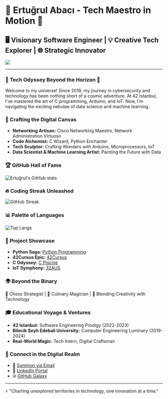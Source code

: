 # 🌟 Ertuğrul Abacı - Tech Maestro in Motion 🚀

## 🖥️ Visionary Software Engineer | 💡 Creative Tech Explorer | 🌐 Strategic Innovator

![](https://komarev.com/ghpvc/?username=eabaci) <!-- Profil ziyaretçi sayacı -->

---

### 🌌 Tech Odyssey Beyond the Horizon 🌌
Welcome to my universe! Since 2019, my journey in cybersecurity and technology has been nothing short of a cosmic adventure. At 42 Istanbul, I've mastered the art of C programming, Arduino, and IoT. Now, I'm navigating the exciting nebulae of data science and machine learning.

### 🎨 Crafting the Digital Canvas
- **Networking Artisan:** Cisco Networking Maestro, Network Administration Virtuoso
- **Code Alchemist:** C Wizard, Python Enchanter
- **Tech Sculptor:** Crafting Wonders with Arduino, Microprocessors, IoT
- **Data Scientist & Machine Learning Artist:** Painting the Future with Data

### 🏆 GitHub Hall of Fame
![Ertuğrul's GitHub stats](https://github-readme-stats.vercel.app/api?username=eabaci42&show_icons=true&theme=radical)

### 🔥 Coding Streak Unleashed
![GitHub Streak](https://github-readme-streak-stats.herokuapp.com/?user=eabaci42&theme=dark)

### 📊 Palette of Languages
![Top Langs](https://github-readme-stats.vercel.app/api/top-langs/?username=eabaci42&layout=compact&theme=vision-friendly-dark)

### 🌟 Project Showcase
- **Python Saga:** [Python Programming](https://github.com/eabaci42/Python-Programming.git)
- **42Cursus Epic:** [42Cursus](https://github.com/eabaci42/42Cursus.git)
- **C Odyssey:** [C Piscine](https://github.com/eabaci42/C-Piscine.git)
- **IoT Symphony:** [32AUS](https://github.com/eabaci42/32AUS.git)

### 🌍 Beyond the Binary
🤯 Chess Strategist | 🍳 Culinary Magician | 🌟 Blending Creativity with Technology

### 🎓 Educational Voyage & Ventures
- **42 Istanbul:** Software Engineering Prodigy (2022-2023)
- **Bilecik Şeyh Edebali University:** Computer Engineering Luminary (2019-2024)
- **Real-World Magic:** Tech Intern, Digital Craftsman

### 🤝 Connect in the Digital Realm
- 📧 [Summon via Email](mailto:ertugrul@atikrost.com)
- 💼 [LinkedIn Portal](https://www.linkedin.com/in/eabaci42)
- 🌐 [GitHub Galaxy](https://github.com/eabaci42)

---

⚡ "Charting unexplored territories in technology, one innovation at a time."
